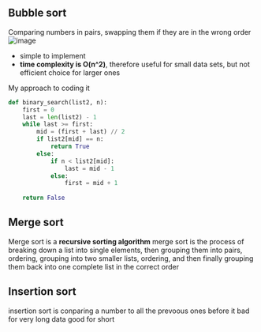 ## Bubble sort
Comparing numbers in pairs, swapping them if they are in the wrong order
![image](https://github.com/Swiftal13/The-Self-taught-Computer-Scientist/assets/76588047/0177c791-af05-45d6-989e-738c8249dd48)
- simple to implement
- **time complexity is O(n^2)**, therefore useful for small data sets, but not efficient choice for larger ones

My approach to coding it
```py
def binary_search(list2, n):
    first = 0
    last = len(list2) - 1
    while last >= first:
        mid = (first + last) // 2
        if list2[mid] == n:
            return True
        else:
            if n < list2[mid]:
                last = mid - 1
            else:
                first = mid + 1
                
    return False
```



## Merge sort
Merge sort is a **recursive sorting algorithm**
merge sort is the process of breaking down a list into single elements, then grouping them into pairs, ordering, grouping into two smaller lists, ordering, and then finally grouping them back into one complete list in the correct order
## Insertion sort
insertion sort is conparing a number to all the prevoous ones before it 
bad for very long data good for short
